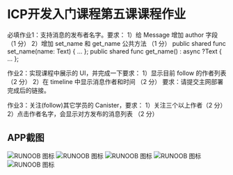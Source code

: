 # ICP开发入门课程第五课课程作业

必填作业1：支持消息的发布者名字。要求：
1）给 Message 增加 author 字段 （1 分）
2）增加 set_name 和 get_name 公共方法 （1 分）
public shared func set_name(name: Text) { … };
public shared func get_name() : async ?Text { … };

作业2：实现课程中展示的 UI，并完成一下要求：
1）显示目前 follow 的作者列表 （2 分）
2）在 timeline 中显示消息作者和时间 （2 分）
要求：请提交主网部署完成后的链接。

作业3：关注(follow)其它学员的 Canister，要求：
1）关注三个以上作者（2 分）
2）点击作者名字，会显示对方发布的消息列表 （2 分）

## APP截图

![RUNOOB 图标](https://https://github.com/Pal8114/counter/tree/main/res/1.png)
![RUNOOB 图标](https://https://github.com/Pal8114/counter/tree/main/res/2.png)
![RUNOOB 图标](https://https://github.com/Pal8114/counter/tree/main/res/3.png)
![RUNOOB 图标](https://https://github.com/Pal8114/counter/tree/main/res/4.png)
![RUNOOB 图标](https://https://github.com/Pal8114/counter/tree/main/res/5.png)
